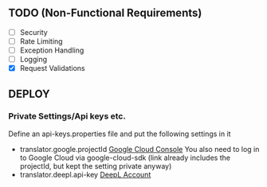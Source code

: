## TODO (Non-Functional Requirements)

- [ ] Security
- [ ] Rate Limiting
- [ ] Exception Handling
- [ ] Logging
- [x] Request Validations

## DEPLOY

### Private Settings/Api keys etc.

Define an api-keys.properties file and put the following settings in it
- translator.google.projectId [Google Cloud Console](https://console.cloud.google.com/welcome?project=langfella-6d941) You also need to log in to Google Cloud via google-cloud-sdk (link already includes the projectId, but kept the setting private anyway)
- translator.deepl.api-key [DeepL Account](https://www.deepl.com/en/your-account/keys)

